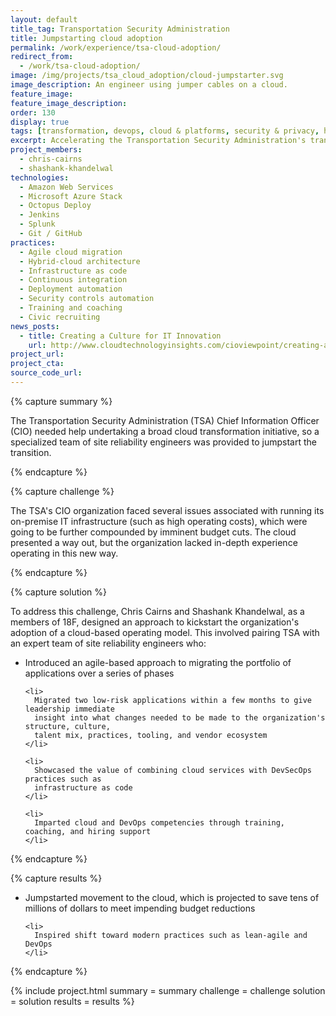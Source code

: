 ```yaml
---
layout: default
title_tag: Transportation Security Administration
title: Jumpstarting cloud adoption
permalink: /work/experience/tsa-cloud-adoption/
redirect_from:
  - /work/tsa-cloud-adoption/
image: /img/projects/tsa_cloud_adoption/cloud-jumpstarter.svg
image_description: An engineer using jumper cables on a cloud.
feature_image:
feature_image_description:
order: 130
display: true
tags: [transformation, devops, cloud & platforms, security & privacy, homeland security, chris cairns, shashank khandelwal]
excerpt: Accelerating the Transportation Security Administration's transition to a cloud-based operating model.
project_members:
  - chris-cairns
  - shashank-khandelwal
technologies:
  - Amazon Web Services
  - Microsoft Azure Stack
  - Octopus Deploy
  - Jenkins
  - Splunk
  - Git / GitHub
practices:
  - Agile cloud migration
  - Hybrid-cloud architecture
  - Infrastructure as code
  - Continuous integration
  - Deployment automation
  - Security controls automation
  - Training and coaching
  - Civic recruiting
news_posts:
  - title: Creating a Culture for IT Innovation
    url: http://www.cloudtechnologyinsights.com/cioviewpoint/creating-a-culture-for-it-innovation-nid-153.html
project_url:
project_cta:
source_code_url:
---
```


{% capture summary %}
  <p>
    The Transportation Security Administration (TSA) Chief Information Officer (CIO)
    needed help undertaking a broad cloud transformation initiative, so a specialized
    team of site reliability engineers was provided to jumpstart the transition.
  </p>
{% endcapture %}

{% capture challenge %}
  <p>
    The TSA's CIO organization faced several issues associated with running its on-premise
    IT infrastructure (such as high operating costs), which were going to be further
    compounded by imminent budget cuts. The cloud presented a way out, but the organization
    lacked in-depth experience operating in this new way.
  </p>
{% endcapture %}

{% capture solution %}
  <p>
    To address this challenge, Chris Cairns and Shashank Khandelwal, as a members of 18F, designed an approach to
    kickstart the organization's adoption of a cloud-based operating model. This involved
    pairing TSA with an expert team of site reliability engineers who:
  </p>

  <ul>
    <li>
      Introduced an agile-based approach to migrating the portfolio of applications
      over a series of phases
    </li>

    <li>
      Migrated two low-risk applications within a few months to give leadership immediate
      insight into what changes needed to be made to the organization's structure, culture,
      talent mix, practices, tooling, and vendor ecosystem
    </li>

    <li>
      Showcased the value of combining cloud services with DevSecOps practices such as
      infrastructure as code
    </li>

    <li>
      Imparted cloud and DevOps competencies through training, coaching, and hiring support
    </li>
  </ul>
{% endcapture %}

{% capture results %}
  <ul>
    <li>
      Jumpstarted movement to the cloud, which is projected to save tens of
      millions of dollars to meet impending budget reductions
    </li>

    <li>
      Inspired shift toward modern practices such as lean-agile and DevOps
    </li>
  </ul>
{% endcapture %}

{% include project.html
  summary = summary
  challenge = challenge
  solution = solution
  results = results
%}
